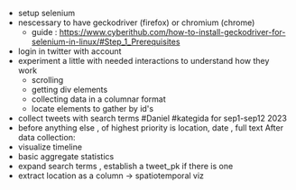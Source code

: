 - setup selenium 
- nescessary to have geckodriver (firefox) or chromium (chrome)
  - guide : https://www.cyberithub.com/how-to-install-geckodriver-for-selenium-in-linux/#Step_1_Prerequisites
- login in twitter with account 
- experiment a little with needed interactions to understand how they work 
  - scrolling 
  - getting div elements 
  - collecting data in a columnar format
  - locate elements to gather by id's
- collect tweets with search terms #Daniel #kategida for sep1-sep12 2023
- before anything else , of highest priority is location, date , full text
After data collection: 
- visualize timeline 
- basic aggregate statistics
- expand search terms , establish a tweet_pk if there is one
- extract location as a column -> spatiotemporal viz